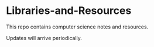 # Libraries-and-Resources
This repo contains computer science notes and resources.

Updates will arrive periodically.

